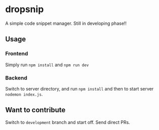 # dropsnip
A simple code snippet manager. Still in developing phase!!

## Usage

### Frontend 
Simply run 
`npm install` and `npm run dev`

### Backend
Switch to server directory, and run `npm install` and then to start server `nodemon index.js`.

## Want to contribute
Switch to `development` branch and start off. Send direct PRs.
